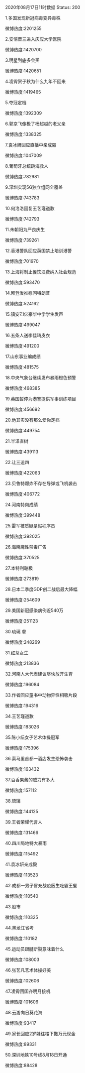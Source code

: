 2020年08月17日11时数据
Status: 200

1.多国发现新冠病毒变异毒株

微博热度:2201255

2.安倍晋三进入庆应大学医院

微博热度:1420700

3.明星到底多会买

微博热度:1420651

4.凌霄贺子秋为什么九年不回来

微博热度:1419465

5.夺冠定档

微博热度:1392309

6.郭京飞像极了杨超越的老父亲

微博热度:1338325

7.袁冰妍回应直播中亲成毅

微博热度:1047009

8.葡萄牙总统跳海救人

微博热度:782981

9.深圳实现5G独立组网全覆盖

微博热度:743783

10.何洛洛回复王艺瑾道歉

微博热度:742793

11.朱朝阳为严良庆生

微博热度:739261

12.香港警队回应英国禁止培训港警

微博热度:701970

13.上海将制止餐饮浪费纳入社会规范

微博热度:593470

14.拜登发推慰问特朗普

微博热度:524162

15.镇安7.1亿豪华中学学生发声

微博热度:499047

16.五条人送李佳琦皮衣

微博热度:491200

17.山东事业编成绩

微博热度:481575

18.中央气象台继续发布暴雨橙色预警

微博热度:468385

19.英国暂停为港警提供军事训练项目

微博热度:456692

20.他其实没有那么爱你定档

微博热度:449754

21.半泽直树

微博热度:439113

22.让三追四

微博热度:422063

23.贝鲁特爆炸不存在导弹或飞机袭击

微博热度:406772

24.河南特岗成绩

微博热度:399448

25.雷军被质疑是假程序员

微博热度:392025

26.海南魔性禁毒广告

微博热度:370525

27.本特利蹦极

微博热度:273819

28.日本二季度GDP创二战后最大降幅

微博热度:254609

29.美国新冠感染病例近540万

微博热度:251123

30.琉璃 虐

微博热度:248269

31.红茶女生

微博热度:213836

32.河南人大代表建议尽快放开生育

微博热度:196084

33.作者回应童书中动物异性相吸片段

微博热度:194316

34.王艺瑾道歉

微博热度:183026

35.陈小纭女子艺术体操冠军

微博热度:175396

36.索马里首都一酒店发生恐怖袭击

微博热度:163432

37.百香果酱的威力有多大

微博热度:157112

38.琉璃

微博热度:144125

39.王者荣耀代言人

微博热度:131466

40.四川局地特大暴雨

微博热度:115492

41.袁冰妍亲成毅

微博热度:113523

42.成都一男子冒充战疫医生吃霸王餐

微博热度:110540

43.股市

微博热度:110325

44.黑龙江省考

微博热度:110182

45.运动员跟腱断裂意味着什么

微博热度:108003

46.张艺凡艺术体操好美

微博热度:102606

47.凌霄回国齐明月接机

微博热度:101606

48.云游向日葵花海

微博热度:93417

49.家长回应2岁娃往楼下撒万元现金

微博热度:89331

50.深圳地铁10号线8月18日开通

微博热度:88428

